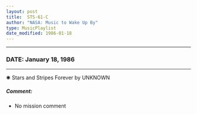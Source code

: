 ```yaml
---
layout: post
title:  STS-61-C
author: "NASA: Music to Wake Up By"
type: MusicPlaylist
date_modified: 1986-01-18
---
```


----
### DATE: January 18, 1986
----
✺ Stars and Stripes Forever by UNKNOWN

##### Comment:
* No mission comment
